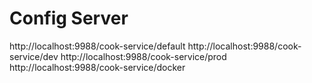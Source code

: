 # Config Server

http://localhost:9988/cook-service/default
http://localhost:9988/cook-service/dev
http://localhost:9988/cook-service/prod
http://localhost:9988/cook-service/docker